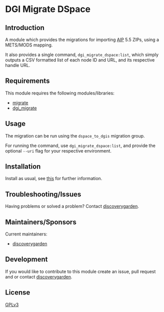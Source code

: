 # DGI Migrate DSpace

## Introduction

A module which provides the migrations for importing [AIP](https://wiki.lyrasis.org/display/DSDOC6x/DSpace+AIP+Format) 5.5 ZIPs, using a METS/MODS mapping.

It also provides a single command, `dgi_migrate_dspace:list`, which simply outputs a CSV formatted list of each node ID and URL, and its respective handle URL.

## Requirements

This module requires the following modules/libraries:

* [migrate](https://www.drupal.org/project/migrate)
* [dgi_migrate](https://github.com/discoverygarden/dgi_migrate)

## Usage

The migration can be run using the `dspace_to_dgis` migration group.

For running the command, use `dgi_migrate_dspace:list`, and provide the optional `--uri` flag for your respective environment.

## Installation

Install as usual, see
[this](https://drupal.org/documentation/install/modules-themes/modules-8) for
further information.

## Troubleshooting/Issues

Having problems or solved a problem? Contact
[discoverygarden](http://support.discoverygarden.ca).

## Maintainers/Sponsors

Current maintainers:

* [discoverygarden](http://www.discoverygarden.ca)

## Development

If you would like to contribute to this module create an issue, pull request
and or contact
[discoverygarden](http://support.discoverygarden.ca).

## License

[GPLv3](http://www.gnu.org/licenses/gpl-3.0.txt)
